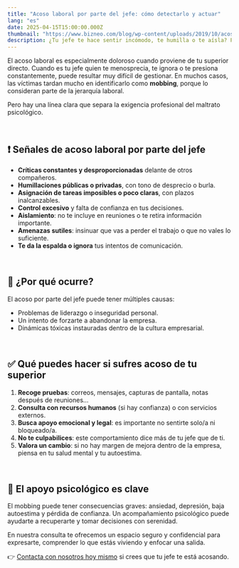 ```yaml
---
title: "Acoso laboral por parte del jefe: cómo detectarlo y actuar"
lang: "es"
date: 2025-04-15T15:00:00.000Z
thumbnail: "https://www.bizneo.com/blog/wp-content/uploads/2019/10/acoso-laboral-810x455.jpg"
description: ¿Tu jefe te hace sentir incómodo, te humilla o te aísla? Podrías estar sufriendo acoso laboral. Descubre cómo identificarlo y qué puedes hacer para protegerte.
---
```


El acoso laboral es especialmente doloroso cuando proviene de tu superior directo. Cuando es tu jefe quien te menosprecia, te ignora o te presiona constantemente, puede resultar muy difícil de gestionar. En muchos casos, las víctimas tardan mucho en identificarlo como **mobbing**, porque lo consideran parte de la jerarquía laboral.

Pero hay una línea clara que separa la exigencia profesional del maltrato psicológico.

&nbsp;

## ❗ Señales de acoso laboral por parte del jefe

- **Críticas constantes y desproporcionadas** delante de otros compañeros.
- **Humillaciones públicas o privadas**, con tono de desprecio o burla.
- **Asignación de tareas imposibles o poco claras**, con plazos inalcanzables.
- **Control excesivo** y falta de confianza en tus decisiones.
- **Aislamiento**: no te incluye en reuniones o te retira información importante.
- **Amenazas sutiles**: insinuar que vas a perder el trabajo o que no vales lo suficiente.
- **Te da la espalda o ignora** tus intentos de comunicación.

&nbsp;

## 🤔 ¿Por qué ocurre?

El acoso por parte del jefe puede tener múltiples causas:
- Problemas de liderazgo o inseguridad personal.
- Un intento de forzarte a abandonar la empresa.
- Dinámicas tóxicas instauradas dentro de la cultura empresarial.

&nbsp;

## ✅ Qué puedes hacer si sufres acoso de tu superior

1. **Recoge pruebas**: correos, mensajes, capturas de pantalla, notas después de reuniones...
2. **Consulta con recursos humanos** (si hay confianza) o con servicios externos.
3. **Busca apoyo emocional y legal**: es importante no sentirte solo/a ni bloqueado/a.
4. **No te culpabilices**: este comportamiento dice más de tu jefe que de ti.
5. **Valora un cambio**: si no hay margen de mejora dentro de la empresa, piensa en tu salud mental y tu autoestima.

&nbsp;

## 🧠 El apoyo psicológico es clave

El mobbing puede tener consecuencias graves: ansiedad, depresión, baja autoestima y pérdida de confianza. Un acompañamiento psicológico puede ayudarte a recuperarte y tomar decisiones con serenidad.

En nuestra consulta te ofrecemos un espacio seguro y confidencial para expresarte, comprender lo que estás viviendo y enfocar una salida.

👉 [Contacta con nosotros hoy mismo](/contacto) si crees que tu jefe te está acosando.
